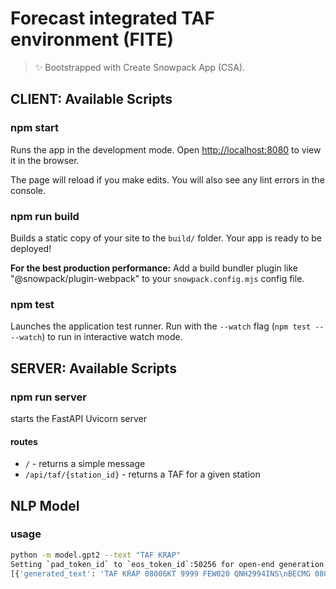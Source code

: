 # Forecast integrated TAF environment (FITE)

> ✨ Bootstrapped with Create Snowpack App (CSA).

## CLIENT: Available Scripts

### npm start

Runs the app in the development mode.
Open <http://localhost:8080> to view it in the browser.

The page will reload if you make edits.
You will also see any lint errors in the console.

### npm run build

Builds a static copy of your site to the `build/` folder.
Your app is ready to be deployed!

**For the best production performance:** Add a build bundler plugin like "@snowpack/plugin-webpack" to your `snowpack.config.mjs` config file.

### npm test

Launches the application test runner.
Run with the `--watch` flag (`npm test -- --watch`) to run in interactive watch mode.

## SERVER: Available Scripts

### npm run server

starts the FastAPI Uvicorn server

#### routes

- `/` - returns a simple message
- `/api/taf/{station_id}` - returns a TAF for a given station

## NLP Model

### usage
``` bash
python -m model.gpt2 --text "TAF KRAP"
Setting `pad_token_id` to `eos_token_id`:50256 for open-end generation.
[{'generated_text': 'TAF KRAP 08006KT 9999 FEW020 QNH2994INS\nBECMG 08006KT 9999 FEW030 QNH2994INS\nBECMG 08006KT 9999 FEW030 QNH2994INS\nBECMG 08006KT 9999 FEW030 QNH2994INS\nBECMG 08006KT 9999 FEW030 QNH2994INS\nBECMG 08006KT 9999 FEW030 QNH2994INS\nBECMG 08006KT 9999 FEW'}]
```